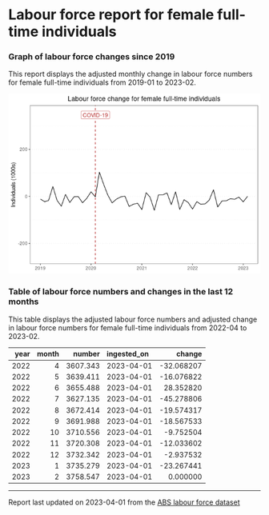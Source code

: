 Labour force report for female full-time individuals
================

### Graph of labour force changes since 2019

This report displays the adjusted monthly change in labour force numbers
for female full-time individuals from 2019-01 to 2023-02.

![](female_full-time_report_files/figure-gfm/unnamed-chunk-2-1.png)<!-- -->

### Table of labour force numbers and changes in the last 12 months

This table displays the adjusted labour force numbers and adjusted
change in labour force numbers for female full-time individuals from
2022-04 to 2023-02.

| year | month |   number | ingested_on |     change |
|-----:|------:|---------:|:------------|-----------:|
| 2022 |     4 | 3607.343 | 2023-04-01  | -32.068207 |
| 2022 |     5 | 3639.411 | 2023-04-01  | -16.076822 |
| 2022 |     6 | 3655.488 | 2023-04-01  |  28.352820 |
| 2022 |     7 | 3627.135 | 2023-04-01  | -45.278806 |
| 2022 |     8 | 3672.414 | 2023-04-01  | -19.574317 |
| 2022 |     9 | 3691.988 | 2023-04-01  | -18.567533 |
| 2022 |    10 | 3710.556 | 2023-04-01  |  -9.752504 |
| 2022 |    11 | 3720.308 | 2023-04-01  | -12.033602 |
| 2022 |    12 | 3732.342 | 2023-04-01  |  -2.937532 |
| 2023 |     1 | 3735.279 | 2023-04-01  | -23.267441 |
| 2023 |     2 | 3758.547 | 2023-04-01  |   0.000000 |

------------------------------------------------------------------------

Report last updated on 2023-04-01 from the [ABS labour force
dataset](https://www.abs.gov.au/statistics/labour/employment-and-unemployment/labour-force-australia/latest-release)
